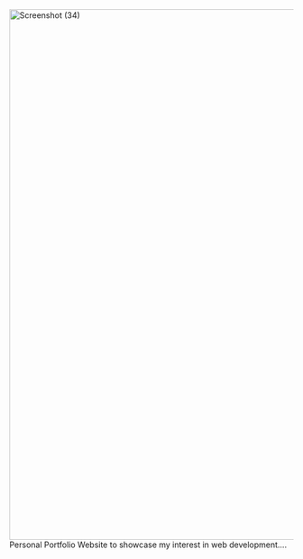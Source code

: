 
<img width="1920" height="940" alt="Screenshot (34)" src="https://github.com/user-attachments/assets/9af7c845-0640-458c-ac42-5c697eb03245" />
Personal Portfolio Website to showcase my interest in web development....
